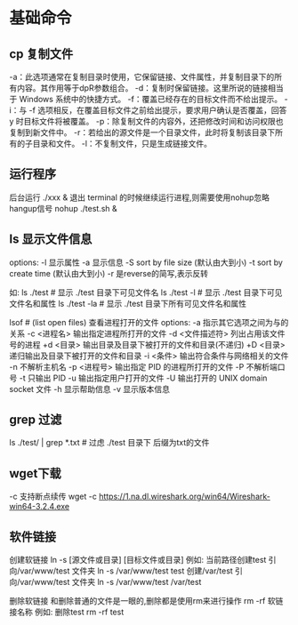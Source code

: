 # 基础命令

## cp 复制文件

-a：此选项通常在复制目录时使用，它保留链接、文件属性，并复制目录下的所有内容。其作用等于dpR参数组合。
-d：复制时保留链接。这里所说的链接相当于 Windows 系统中的快捷方式。
-f：覆盖已经存在的目标文件而不给出提示。
-i：与 -f 选项相反，在覆盖目标文件之前给出提示，要求用户确认是否覆盖，回答 y 时目标文件将被覆盖。
-p：除复制文件的内容外，还把修改时间和访问权限也复制到新文件中。
-r：若给出的源文件是一个目录文件，此时将复制该目录下所有的子目录和文件。
-l：不复制文件，只是生成链接文件。

## 运行程序

后台运行
./xxx &
退出 terminal 的时候继续运行进程,则需要使用nohup忽略hangup信号
nohup ./test.sh &

## ls 显示文件信息

options:
-l 显示属性
-a 显示信息
-S  sort by file size   (默认由大到小)
-t  sort by create time (默认由大到小)
-r  是reverse的简写,表示反转

如:
ls ./test      # 显示 ./test 目录下可见文件名
ls ./test -l  # 显示 ./test 目录下可见文件名和属性
ls ./test -la     # 显示 ./test 目录下所有可见文件名和属性

lsof                # (list open files) 查看进程打开的文件
options:
-a 指示其它选项之间为与的关系
-c <进程名> 输出指定进程所打开的文件
-d <文件描述符> 列出占用该文件号的进程
+d <目录>  输出目录及目录下被打开的文件和目录(不递归)
+D <目录>  递归输出及目录下被打开的文件和目录
-i <条件>  输出符合条件与网络相关的文件
-n 不解析主机名
-p <进程号> 输出指定 PID 的进程所打开的文件
-P 不解析端口号
-t 只输出 PID
-u 输出指定用户打开的文件
-U 输出打开的 UNIX domain socket 文件
-h 显示帮助信息
-v 显示版本信息

## grep 过滤

ls ./test/ | grep *.txt         # 过虑 ./test 目录下 后缀为txt的文件

## wget下载

-c      支持断点续传
wget -c <https://1.na.dl.wireshark.org/win64/Wireshark-win64-3.2.4.exe>

## 软件链接

创建软链接
ln  -s  [源文件或目录]  [目标文件或目录]
例如:
当前路径创建test 引向/var/www/test 文件夹
ln -s  /var/www/test  test
创建/var/test 引向/var/www/test 文件夹
ln -s  /var/www/test   /var/test

删除软链接
和删除普通的文件是一眼的,删除都是使用rm来进行操作
rm -rf 软链接名称
例如:
删除test
rm -rf test
